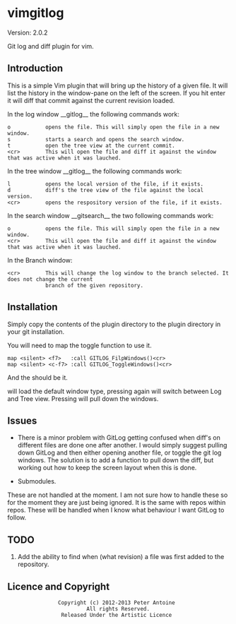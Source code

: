 vimgitlog
=========

Version: 2.0.2

Git log and diff plugin for vim.

Introduction
------------

This is a simple Vim plugin that will bring up the history of a given file. It will list the history
in the window-pane on the left of the screen. If you hit enter it will diff that commit against the
current revision loaded.

In the log window \_\_gitlog\_\_ the following commands work:

    o			opens the file. This will simply open the file in a new window.
    s			starts a search and opens the search window.
	t           open the tree view at the current commit.
	<cr>		This will open the file and diff it against the window that was active when it was lauched.

In the tree window \_\_gitlog\_\_ the following commands work:

    l			opens the local version of the file, if it exists.
    d			diff's the tree view of the file against the local version.
	<cr>		opens the respository version of the file, if it exists.

In the search window \_\_gitsearch\_\_ the two following commands work:

    o			opens the file. This will simply open the file in a new window.
	<cr>		This will open the file and diff it against the window that was active when it was lauched.

In the Branch window:

    <cr>        This will change the log window to the branch selected. It does not change the current
	            branch of the given repository.

Installation
------------

Simply copy the contents of the plugin directory to the plugin directory in your git installation.

You will need to map the toggle function to use it.

    map <silent> <f7>   :call GITLOG_FilpWindows()<cr>
    map <silent> <c-f7> :call GITLOG_ToggleWindows()<cr>

And the should be it.

<F7> will load the default window type, pressing again will switch between Log and Tree view. Pressing
<c-F7> will pull down the windows.

Issues
------

- There is a minor problem with GitLog getting confused when diff's on different files are done one after
another. I would simply suggest pulling down GitLog and then either opening another file, or toggle the
git log windows. The solution is to add a function to pull down the diff, but working out how to keep the
screen layout when this is done.

- Submodules.  

These are not handled at the moment. I am not sure how to handle these so for the moment they are just
being ignored. It is the same with repos within repos. These will be handled when I know what behaviour
I want GitLog to follow.

TODO
----

1. Add the ability to find when (what revision) a file was first added to the repository.

Licence and Copyright
---------------------
                    Copyright (c) 2012-2013 Peter Antoine
                             All rights Reserved.
                     Released Under the Artistic Licence
